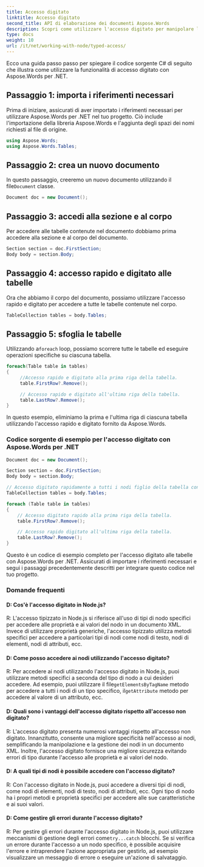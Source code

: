 ```yaml
---
title: Accesso digitato
linktitle: Accesso digitato
second_title: API di elaborazione dei documenti Aspose.Words
description: Scopri come utilizzare l'accesso digitato per manipolare le tabelle in Aspose.Words per .NET.
type: docs
weight: 10
url: /it/net/working-with-node/typed-access/
---
```


Ecco una guida passo passo per spiegare il codice sorgente C# di seguito che illustra come utilizzare la funzionalità di accesso digitato con Aspose.Words per .NET.

## Passaggio 1: importa i riferimenti necessari
Prima di iniziare, assicurati di aver importato i riferimenti necessari per utilizzare Aspose.Words per .NET nel tuo progetto. Ciò include l'importazione della libreria Aspose.Words e l'aggiunta degli spazi dei nomi richiesti al file di origine.

```csharp
using Aspose.Words;
using Aspose.Words.Tables;
```

## Passaggio 2: crea un nuovo documento
 In questo passaggio, creeremo un nuovo documento utilizzando il file`Document` classe.

```csharp
Document doc = new Document();
```

## Passaggio 3: accedi alla sezione e al corpo
Per accedere alle tabelle contenute nel documento dobbiamo prima accedere alla sezione e al corpo del documento.

```csharp
Section section = doc.FirstSection;
Body body = section.Body;
```

## Passaggio 4: accesso rapido e digitato alle tabelle
Ora che abbiamo il corpo del documento, possiamo utilizzare l'accesso rapido e digitato per accedere a tutte le tabelle contenute nel corpo.

```csharp
TableCollection tables = body.Tables;
```

## Passaggio 5: sfoglia le tabelle
 Utilizzando a`foreach` loop, possiamo scorrere tutte le tabelle ed eseguire operazioni specifiche su ciascuna tabella.

```csharp
foreach(Table table in tables)
{
     //Accesso rapido e digitato alla prima riga della tabella.
     table.FirstRow?.Remove();

     // Accesso rapido e digitato all'ultima riga della tabella.
     table.LastRow?.Remove();
}
```

In questo esempio, eliminiamo la prima e l'ultima riga di ciascuna tabella utilizzando l'accesso rapido e digitato fornito da Aspose.Words.

### Codice sorgente di esempio per l'accesso digitato con Aspose.Words per .NET

```csharp
Document doc = new Document();

Section section = doc.FirstSection;
Body body = section.Body;

// Accesso digitato rapidamente a tutti i nodi figlio della tabella contenuti nel corpo.
TableCollection tables = body.Tables;

foreach (Table table in tables)
{
	// Accesso digitato rapido alla prima riga della tabella.
	table.FirstRow?.Remove();

	// Accesso rapido digitato all'ultima riga della tabella.
	table.LastRow?.Remove();
}
```

Questo è un codice di esempio completo per l'accesso digitato alle tabelle con Aspose.Words per .NET. Assicurati di importare i riferimenti necessari e segui i passaggi precedentemente descritti per integrare questo codice nel tuo progetto.

### Domande frequenti

#### D: Cos'è l'accesso digitato in Node.js?

R: L'accesso tipizzato in Node.js si riferisce all'uso di tipi di nodo specifici per accedere alle proprietà e ai valori del nodo in un documento XML. Invece di utilizzare proprietà generiche, l'accesso tipizzato utilizza metodi specifici per accedere a particolari tipi di nodi come nodi di testo, nodi di elementi, nodi di attributi, ecc.

#### D: Come posso accedere ai nodi utilizzando l'accesso digitato?

 R: Per accedere ai nodi utilizzando l'accesso digitato in Node.js, puoi utilizzare metodi specifici a seconda del tipo di nodo a cui desideri accedere. Ad esempio, puoi utilizzare il file`getElementsByTagName` metodo per accedere a tutti i nodi di un tipo specifico, il`getAttribute` metodo per accedere al valore di un attributo, ecc.

#### D: Quali sono i vantaggi dell'accesso digitato rispetto all'accesso non digitato?

R: L'accesso digitato presenta numerosi vantaggi rispetto all'accesso non digitato. Innanzitutto, consente una migliore specificità nell'accesso ai nodi, semplificando la manipolazione e la gestione dei nodi in un documento XML. Inoltre, l'accesso digitato fornisce una migliore sicurezza evitando errori di tipo durante l'accesso alle proprietà e ai valori del nodo.

#### D: A quali tipi di nodi è possibile accedere con l'accesso digitato?

R: Con l'accesso digitato in Node.js, puoi accedere a diversi tipi di nodi, come nodi di elementi, nodi di testo, nodi di attributi, ecc. Ogni tipo di nodo ha i propri metodi e proprietà specifici per accedere alle sue caratteristiche e ai suoi valori.

#### D: Come gestire gli errori durante l'accesso digitato?

 R: Per gestire gli errori durante l'accesso digitato in Node.js, puoi utilizzare meccanismi di gestione degli errori come`try...catch` blocchi. Se si verifica un errore durante l'accesso a un nodo specifico, è possibile acquisire l'errore e intraprendere l'azione appropriata per gestirlo, ad esempio visualizzare un messaggio di errore o eseguire un'azione di salvataggio.
